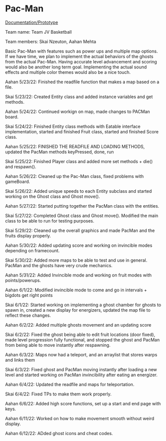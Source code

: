 # Pac-Man

<p> <a href="https://docs.google.com/document/d/1kgMOwK3Hvl9qedhFxxRxU04NU001gjAafCrqJr1HqKc/edit#">Documentation/Prototype</a> </p>

<p> Team name: Team JV Basketball </p>
<p> Team members: Skai Nzeuton, Aahan Mehta </p>
<p> Basic Pac-Man with features such as power ups and multiple map options. If we have time, we plan to implement the actual behaviors of the ghosts from the actual Pac-Man. Having accurate level advancement and scoring would also be another long term goal. Implementing the actual sound effects and multiple color themes would also be a nice touch. </p>

Aahan 5/23/22: Finished the readfile function that makes a map based on a file.

Skai 5/23/22: Created Entity class and added instance variables and get methods.

Aahan 5/24/22: Continued workign on map, made changes to PACMan board.

Skai 5/24/22: Finished Entity class methods with Eatable interface implementation, started and finished Fruit class, started and finished Score class.

Aahan 5/25/22: FINISHED THE READFILE AND LOADING METHODS, updated the PacMan methods keyPressed, done, run

Skai 5/25/22: Finished Player class and added more set methods + die() and respawn().

Aahan 5/26/22: Cleaned up the Pac-Man class, fixed problems with gameBoard.

Skai 5/26/22: Added unique speeds to each Entity subclass and started working on the Ghost class and Ghost move().

Aahan 5/27/22: Started putting together the PacMan class with the entities.

Skai 5/27/22: Completed Ghost class and Ghost move(). Modified the main class to be able to run for testing purposes.

Skai 5/29/22: Cleaned up the overall graphics and made PacMan and the fruits display properly.

Aahan 5/30/22: Added updating score and working on invincible modes depending on framecount.

Skai 5/30/22: Added more maps to be able to test and use in general. PacMan and the ghosts have very crude mechanics.

Aahan 5/31/22: Added Invincible mode and working on fruit modes with points/powerups.

Aahan 6/1/22: Modified invincible mode to come and go in intervals + bigdots get right points

Skai 6/1/22: Started working on implementing a ghost chamber for ghosts to spawn in, created a new display for energizers, updated the map file to reflect these changes.

Aahan 6/2/22: Added multiple ghosts movement and an updating score

Skai 6/2/22: Fixed the ghost being able to edit fruit locations (door fixed), made level progression fully functional, and stopped the ghost and PacMan from being able to move instantly after respawning.

Aahan 6/3/22: Maps now had a teleport, and an arraylist that stores warps and links them

Skai 6/3/22: Fixed ghost and PacMan moving instantly after loading a new level and started working on PacMan invincibility after eating an energizer.

Aahan 6/4/22: Updated the readfile and maps for teleportation.

Skai 6/4/22: Fixed TPs to make them work properly.

Aahan 6/6/22: Added high score functions, set up a start and end page with keys.

Aahan 6/11/22: Worked on how to make movement smooth without weird display.

Aahan 6/12/22: ADded ghost icons and cheat codes.
